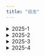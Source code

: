 ```yaml
---
title: "日志"
---
```


<details>
  <summary>2025-1</summary>
  <ul>
    <li>09： 复习高数大物，准备期末考；搞了这个日志，用见简单的话描述一下今天干了啥😋（现在还有点人机）</li>
    <li>10：看了点大物（真的只有一点，指相对论）；选了下课，下学期预计计网+计组+数据库+软工+概统，拉满了（电音）；vitepress稍微设置了一下，顺便看一手vue</li>
    <li>11：做了大物卷子，公式真**的多，有点难搞；得知还能转软工，直接果断润（不想挂计组捏）；把笔记迁移到vitepress了，希望过年前最好能正式发布网站😋</li>
    <li>12：划水复习；网站的about大致改了改，生成commit的插件貌似很好用，很不错</li>
    <li>13：高数一坨，服了；数据结构看了看，大物公式背了一下，题目明天上午接着刷。</li>
    <li>14：大物考完，感觉还可以，挺简单的。eslint和prettier配置了一下感觉比较鸡肋，暂时还用不到。数据结构继续做题。</li>
    <li>15：狗屎期末周终于结束，可以开始字节的项目了，先熟悉一下文档；寒假日常就以项目为主，在形成的工作流中尽量高效开发。算法还是每天两题捡起来，另加豆包的一题打卡。八股随缘整理，主刷博客的面筋</li>
    <li>16：爽玩，回高中看了老师，见了见高中同学</li>
    <li>17：回家，整理文件，markdown项目调研，主要看了编译器难点部分，其实就是在读取字符流时利用分词规则切换FSM状态，生成token，进一步形成AST树，再交给编辑器进行显示</li>
    <li>18：参考开源代码进行框架搭建。具体难点是fsm+ast进行翻译，还有一点是要发布为npm包。未央那边要做一些CI/CD的工作，初步写玩解析器的设计文档以后可以学习一下。</li>
    <li>19：爽吃炉鱼，小小体验了一下华子和小米机子，感觉区别还是蛮明显的，轻薄牺牲的性能比较明显；大概看了一下npm发包；给mundu搞了下CI，build略微麻烦，难受</li>
    <li>20：来翠新店一般般，下次探老店；解析器根据文档编了下架构，后面几天要正式开工了；mundu那边说是改活了，CI年后可以继续做，先搞下FAQ那边的；今天摸一点😋，整整博客，看看网课，找找豪侃电影</li>
    <li>21：水逆的一天，靠刷lc混日子</li>
    <li>22：高产一点，ci一下博客，学习一下工程化相关，打包工具好好了解一下；mundo晚上看眼怎么弄。</li>
    <li>23：爽看🏀，好吧一般般，没那么爽；解析器框架搭了一下，成功初始化是个好事。</li>
    <li>24：奶奶家过小年；刷了一半红宝书补了一点proxy基础，让gpt出题巩固了一下，是个好学习方式。</li>
    <li>25：mundo摸鱼，先鸽一段时间，解析器搞完再说吧。接个接口。</li>
    <li>26：提前过年力（所以lc一天没刷）。红宝书的内容过了一遍，基础懂了个大概，api部分主要是有蛮多接口，用到再说；八股终于高效起来了，最重要的还是自己给自己讲一遍（CORS和JSON序列化拿下</li>
    <li>27：又一个好消息，imd终于不卡了，先把开源的搬过来，把丐版搞明白先，再把接口对上就差不多了，令人激动。这就是“得意忘形（不纠细节而看框架）”的感觉吗，有点爽</li>
    <li>28: dirty work，需要的源码都搬过来，部分转为ts；动规入门，爬楼梯和打家劫舍解决。btw除夕快乐~</li>
    <li>29: 入手mbp, 5.7k电池100+循环，期待发货。</li>
    <li>30: 看电影+玩ing</li>
    <li>31: mac真给我爽完了，丝滑触控板，高清小屏幕，就是还得适应两天</li>
  </ul>
</details>

<details>
  <summary>2025-2</summary>
  <ul>
    <li>01：适应mac中；imd基本上只剩dirty work，调试一下让他们去debug。</li>
    <li>02：重构imd解析器，状态机，token，规则链可以顺利连接</li>
    <li>03：梳理具体规则，尝试简化，尝试jest但失败</li>
    <li>04：集中处理导入模块的后缀问题，非常抽象，转为esm后模块导入必须要携带.js</li>
    <li>05：手动添加后缀，debug一下基础规则</li>
    <li>06：搓麻将，摆</li>
    <li>07：躺平，摆</li>
    <li>08：手写promise</li>
    <li>09：手写防抖节流</li>
    <li>10：忘了干啥，摆😋</li>
    <li>11：爽玩剧本杀</li>
    <li>12：爽打球</li>
    <li>13：mundo的pr提了，终于搞定，搓点react</li>
    <li>14：情人节，玩wz，看了点状态管理，主要是state的逻辑</li>
    <li>15：剧本杀</li>
    <li>16：推一推imd，实现了块级规则的正常递增</li>
    <li>17：实现行内规则的递增</li>
    <li>18：所有基础功能都基本实现，接下来就是发包，优化性能，整理项目。打算等这个项目结项以后正式开始投简历了</li>
    <li>19：回学校力，二刷力扣（数组），练上肢</li>
    <li>20：二刷力扣（数组+字符串），练下肢</li>
    <li>21：李元芳大红，农可以停一下了🫷，还是刷力扣（字符串），然后开始对解析器实行性能优化</li>
    <li>22：开学前最后一次大玩，得收拾收拾准三月开投力</li>
    <li>23：写简历发现性能优化方面做的太少了，之后主要在这上面花点注意力，不然简历没东西</li>
    <li>24：</li>
    <li>25：</li>
    <li>26：</li>
    <li>27：</li>
    <li>28：</li>
    <li>29：</li>
  </ul>
</details>

<details>
  <summary>2025-3</summary>
  <ul>
    <li>01：</li>
    <li>02：</li>
    <li>03：</li>
    <li>04：</li>
    <li>05：</li>
    <li>06：</li>
    <li>07：</li>
    <li>08：</li>
    <li>09：</li>
    <li>10：</li>
    <li>11：</li>
    <li>12：</li>
    <li>13：</li>
    <li>14：</li>
    <li>15：</li>
    <li>16：</li>
    <li>17：</li>
    <li>18：</li>
    <li>19：</li>
    <li>20：</li>
    <li>21：</li>
    <li>22：</li>
    <li>23：</li>
    <li>24：</li>
    <li>25：</li>
    <li>26：</li>
    <li>27：</li>
    <li>28：</li>
    <li>29：</li>
    <li>30：</li>
    <li>31：</li>
  </ul>
</details>

<details>
  <summary>2025-4</summary>
  <ul>
    <li>01：</li>
    <li>02：</li>
    <li>03：</li>
    <li>04：</li>
    <li>05：</li>
    <li>06：</li>
    <li>07：</li>
    <li>08：</li>
    <li>09：</li>
    <li>10：</li>
    <li>11：</li>
    <li>12：</li>
    <li>13：</li>
    <li>14：</li>
    <li>15：</li>
    <li>16：</li>
    <li>17：</li>
    <li>18：</li>
    <li>19：</li>
    <li>20：</li>
    <li>21：</li>
    <li>22：</li>
    <li>23：</li>
    <li>24：</li>
    <li>25：</li>
    <li>26：</li>
    <li>27：</li>
    <li>28：</li>
    <li>29：</li>
    <li>30：</li>
  </ul>
</details>
